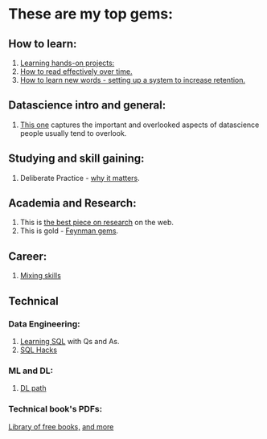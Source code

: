 # These are my top gems:

## How to learn:
1. [Learning hands-on projects:](https://medium.com/@rchang/how-i-build-learning-projects-part-i-54dbaad68961)
2. [How to read effectively over time.](https://sirupsen.com/read/)
3. [How to learn new words - setting up a system to increase retention.](http://sirupsen.com/airtable/)

## Datascience intro and general:
1. [This one](https://medium.com/deliberate-data-science/12-things-i-wish-id-known-before-starting-as-a-data-scientist-45989be6300e) captures the important and overlooked aspects of datascience people usually tend to overlook.



## Studying and skill gaining:
1. Deliberate Practice - [why it matters](http://www.calnewport.com/blog/2010/01/06/the-grandmaster-in-the-corner-office-what-the-study-of-chess-experts-teaches-us-about-building-a-remarkable-life/).


## Academia and Research:
1. This is [the best piece on research](http://www.cs.virginia.edu/~robins/YouAndYourResearch.html) on the web.
2. This is gold - [Feynman gems](https://www.youtube.com/watch?v=0KmimDq4cSU).

## Career:
1. [Mixing skills](https://dilbertblog.typepad.com/the_dilbert_blog/2007/07/career-advice.html)

## Technical
### Data Engineering:
1. [Learning SQL](http://www.r-5.org/files/books/computers/languages/sql/mysql/Alan_Beaulieu-Learning_SQL-EN.pdf) with Qs and As.
2. [SQL Hacks](https://the-eye.eu/public/Books/HumbleBundle/sqlhacks.pdf)


### ML and DL:
1. [DL path](https://github.com/robert8138/deep-learning-deliberate-practice)

### Technical book's PDFs:
[Library of free books,](https://github.com/arasty/books)
[and more](https://github.com/petyakostova/IT-Books)
